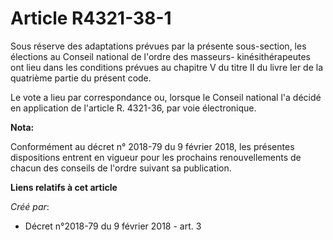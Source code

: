 # Article R4321-38-1

Sous réserve des adaptations prévues par la présente sous-section, les élections au Conseil national de l'ordre des masseurs-
kinésithérapeutes ont lieu dans les conditions prévues au chapitre V du titre II du livre Ier de la quatrième partie du
présent code.

Le vote a lieu par correspondance ou, lorsque le Conseil national l'a décidé en application de l'article R. 4321-36, par voie
électronique.

**Nota:**

Conformément au décret n° 2018-79 du 9 février 2018, les présentes dispositions entrent en vigueur pour les prochains
renouvellements de chacun des conseils de l'ordre suivant sa publication.

**Liens relatifs à cet article**

_Créé par_:

  - Décret n°2018-79 du 9 février 2018 - art. 3
